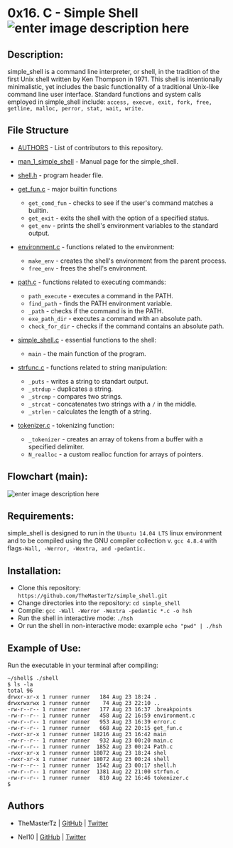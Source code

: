 # 0x16. C - Simple Shell![enter image description here](https://www.holbertonschool.com/holberton-logo.png)

## Description:
simple_shell is a command line interpreter, or shell, in the tradition of the first Unix shell written by Ken Thompson in 1971. This shell is intentionally minimalistic, yet includes the basic functionality of a traditional Unix-like command line user interface. Standard functions and system calls employed in simple_shell include: `access, execve, exit, fork, free, getline, malloc, perror, stat, wait, write.`

## File Structure

* [AUTHORS](AUTHORS) - List of contributors to this repository.
* [man_1_simple_shell](man_1_simple_shell) - Manual page for the simple_shell.
* [shell.h](shell.h) - program header file.
* [get_fun.c](get_fun.c) - major builtin functions
	* `get_comd_fun` - checks to see if the user's command matches a builtin.
	* `get_exit` - exits the shell with the option of a specified status.
	* `get_env` - prints the shell's environment variables to the standard output.
	
* [environment.c](environment.c) - functions related to the environment:
	* `make_env` - creates the shell's environment from the parent process.
	* `free_env` - frees the shell's environment.
	
* [path.c](path.c) - functions related to executing commands:
	* `path_execute` - executes a command in the PATH.
	* `find_path` - finds the PATH environment variable.
	* `_path` - checks if the command is in the PATH.
	* `exe_path_dir` - executes a command with an absolute path.
	* `check_for_dir` - checks if the command contains an absolute path.
	
* [simple_shell.c](simple_shell.c) - essential functions to the shell:
	* `main` - the main function of the program.
	
* [strfunc.c](strfunc.c) - functions related to string manipulation:
	* `_puts` - writes a string to standart output.
	* `_strdup` - duplicates a string.
	* `_strcmp` - compares two strings.
	* `_strcat` - concatenates two strings with a `/` in the middle.
	* `_strlen` - calculates the length of a string.
	
* [tokenizer.c](tokenizer.c) - tokenizing function:
	* `_tokenizer` - creates an array of tokens from a buffer with a specified delimiter.
	 * `N_realloc` - a custom realloc function for arrays of pointers.
## Flowchart (main):
![enter image description here](https://lucid.app/publicSegments/view/e3f08d12-30b4-4443-9f6c-a7f75bbeeb25/image.png)
## Requirements:

simple_shell is designed to run in the  `Ubuntu 14.04 LTS`  linux environment and to be compiled using the GNU compiler collection v.  `gcc 4.8.4`  with flags`-Wall, -Werror, -Wextra, and -pedantic.`
## Installation:

-   Clone this repository:  `https://github.com/TheMasterTz/simple_shell.git`
-   Change directories into the repository:  `cd simple_shell`
-   Compile:  `gcc -Wall -Werror -Wextra -pedantic *.c -o hsh`
-   Run the shell in interactive mode:  `./hsh`
-   Or run the shell in non-interactive mode: example  `echo "pwd" | ./hsh`
## Example of Use:

Run the executable in your terminal after compiling:
```
~/shell$ ./shell
$ ls -la
total 96
drwxr-xr-x 1 runner runner   184 Aug 23 18:24 .
drwxrwxrwx 1 runner runner    74 Aug 23 22:10 ..
-rw-r--r-- 1 runner runner   177 Aug 23 16:37 .breakpoints
-rw-r--r-- 1 runner runner   458 Aug 22 16:59 environment.c
-rw-r--r-- 1 runner runner   953 Aug 23 16:39 error.c
-rw-r--r-- 1 runner runner   668 Aug 22 20:15 get_fun.c
-rwxr-xr-x 1 runner runner 18216 Aug 23 16:42 main
-rw-r--r-- 1 runner runner   932 Aug 23 00:20 main.c
-rw-r--r-- 1 runner runner  1852 Aug 23 00:24 Path.c
-rwxr-xr-x 1 runner runner 18072 Aug 23 18:24 shel
-rwxr-xr-x 1 runner runner 18072 Aug 23 00:24 shell
-rw-r--r-- 1 runner runner  1542 Aug 23 00:17 shell.h
-rw-r--r-- 1 runner runner  1381 Aug 22 21:00 strfun.c
-rw-r--r-- 1 runner runner   810 Aug 22 16:46 tokenizer.c
$ 
```
## Authors

- TheMasterTz |  [GitHub](https://github.com/TheMasterTz)  |  [Twitter](https://twitter.com/fersh_t)

- Nel10 |  [GitHub](https://github.com/Nel10)  |  [Twitter](https://twitter.com/ShannelBejarano)
